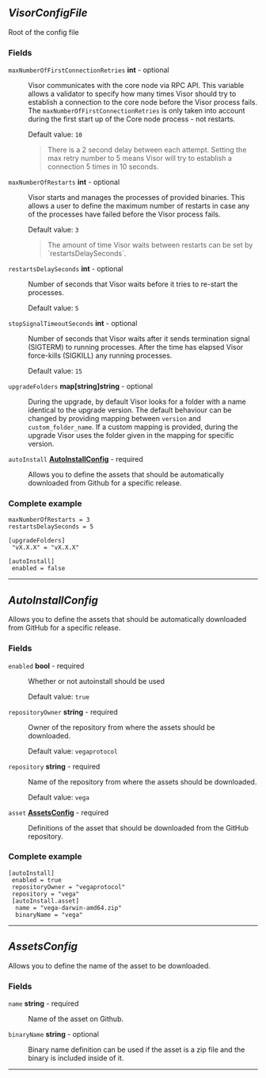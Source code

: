 





## *VisorConfigFile*
Root of the config file


### Fields

<dl>
<dt>
	<code>maxNumberOfFirstConnectionRetries</code>  <strong>int</strong>  - optional
</dt>

<dd>

Visor communicates with the core node via RPC API.
This variable allows a validator to specify how many times Visor should try to establish a connection to the core node before the Visor process fails.
The `maxNumberOfFirstConnectionRetries` is only taken into account during the first start up of the Core node process - not restarts.



Default value: <code>10</code>

<blockquote>There is a 2 second delay between each attempt. Setting the max retry number to 5 means Visor will try to establish a connection 5 times in 10 seconds.
</blockquote>
</dd>

<dt>
	<code>maxNumberOfRestarts</code>  <strong>int</strong>  - optional
</dt>

<dd>

Visor starts and manages the processes of provided binaries.
This allows a user to define the maximum number of restarts in case any of
the processes have failed before the Visor process fails.



Default value: <code>3</code>

<blockquote>The amount of time Visor waits between restarts can be set by `restartsDelaySeconds`.
</blockquote>
</dd>

<dt>
	<code>restartsDelaySeconds</code>  <strong>int</strong>  - optional
</dt>

<dd>

Number of seconds that Visor waits before it tries to re-start the processes.



Default value: <code>5</code>
</dd>

<dt>
	<code>stopSignalTimeoutSeconds</code>  <strong>int</strong>  - optional
</dt>

<dd>

Number of seconds that Visor waits after it sends termination signal (SIGTERM) to running processes.
After the time has elapsed Visor force-kills (SIGKILL) any running processes.



Default value: <code>15</code>
</dd>

<dt>
	<code>upgradeFolders</code>  <strong>map[string]string</strong>  - optional
</dt>

<dd>

During the upgrade, by default Visor looks for a folder with a name identical to the upgrade version.
The default behaviour can be changed by providing mapping between `version` and `custom_folder_name`.
If a custom mapping is provided, during the upgrade Visor uses the folder given in the mapping for specific version.


</dd>

<dt>
	<code>autoInstall</code>  <strong><a href="#autoinstallconfig">AutoInstallConfig</a></strong>  - required
</dt>

<dd>

Allows you to define the assets that should be automatically downloaded from Github for a specific release.


</dd>



### Complete example


```hcl
maxNumberOfRestarts = 3
restartsDelaySeconds = 5

[upgradeFolders]
 "vX.X.X" = "vX.X.X"

[autoInstall]
 enabled = false

```


</dl>

---


## *AutoInstallConfig*
Allows you to define the assets that should be automatically downloaded from GitHub for a specific release.


### Fields

<dl>
<dt>
	<code>enabled</code>  <strong>bool</strong>  - required
</dt>

<dd>

Whether or not autoinstall should be used


Default value: <code>true</code>
</dd>

<dt>
	<code>repositoryOwner</code>  <strong>string</strong>  - required
</dt>

<dd>

Owner of the repository from where the assets should be downloaded.


Default value: <code>vegaprotocol</code>
</dd>

<dt>
	<code>repository</code>  <strong>string</strong>  - required
</dt>

<dd>

Name of the repository from where the assets should be downloaded.


Default value: <code>vega</code>
</dd>

<dt>
	<code>asset</code>  <strong><a href="#assetsconfig">AssetsConfig</a></strong>  - required
</dt>

<dd>

Definitions of the asset that should be downloaded from the GitHub repository.

</dd>



### Complete example


```hcl
[autoInstall]
 enabled = true
 repositoryOwner = "vegaprotocol"
 repository = "vega"
 [autoInstall.asset]
  name = "vega-darwin-amd64.zip"
  binaryName = "vega"

```


</dl>

---


## *AssetsConfig*
Allows you to define the name of the asset to be downloaded.


### Fields

<dl>
<dt>
	<code>name</code>  <strong>string</strong>  - required
</dt>

<dd>

Name of the asset on Github.

</dd>

<dt>
	<code>binaryName</code>  <strong>string</strong>  - optional
</dt>

<dd>

Binary name definition can be used if the asset is a zip file and the binary is included inside of it.


</dd>



</dl>

---


